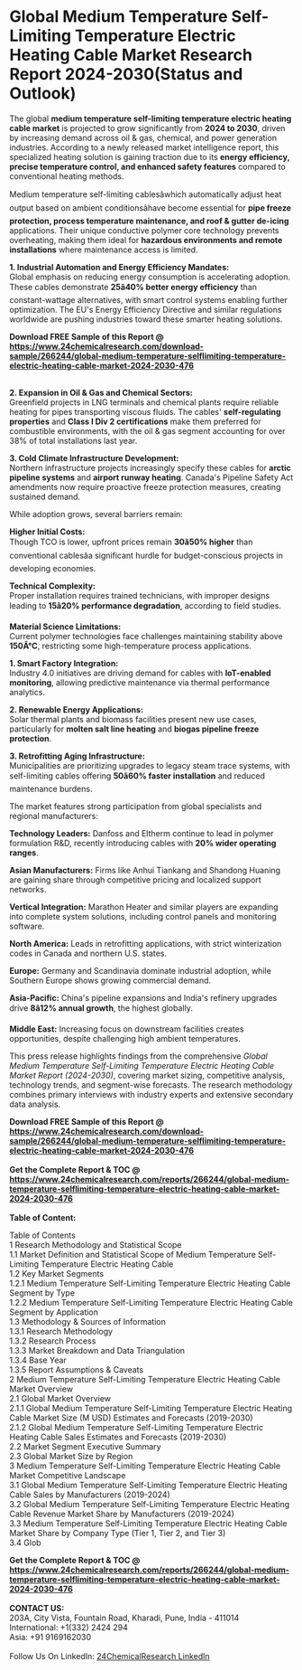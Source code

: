 <h1>Global Medium Temperature Self-Limiting Temperature Electric Heating Cable Market Research Report 2024-2030(Status and Outlook)</h1><p>The global <strong>medium temperature self-limiting temperature electric heating cable market</strong> is projected to grow significantly from <strong>2024 to 2030</strong>, driven by increasing demand across oil &amp; gas, chemical, and power generation industries. According to a newly released market intelligence report, this specialized heating solution is gaining traction due to its <strong>energy efficiency, precise temperature control, and enhanced safety features</strong> compared to conventional heating methods.</p><p>Medium temperature self-limiting cablesâwhich automatically adjust heat output based on ambient conditionsâhave become essential for <strong>pipe freeze protection, process temperature maintenance, and roof &amp; gutter de-icing</strong> applications. Their unique conductive polymer core technology prevents overheating, making them ideal for <strong>hazardous environments and remote installations</strong> where maintenance access is limited.</p><p><strong>1. Industrial Automation and Energy Efficiency Mandates:<br></strong>
Global emphasis on reducing energy consumption is accelerating adoption. These cables demonstrate <strong>25â40% better energy efficiency</strong> than constant-wattage alternatives, with smart control systems enabling further optimization. The EU's Energy Efficiency Directive and similar regulations worldwide are pushing industries toward these smarter heating solutions.</p><div><b>Download FREE Sample of this Report @ 
            <a href="https://www.24chemicalresearch.com/download-sample/266244/global-medium-temperature-selflimiting-temperature-electric-heating-cable-market-2024-2030-476">
            https://www.24chemicalresearch.com/download-sample/266244/global-medium-temperature-selflimiting-temperature-electric-heating-cable-market-2024-2030-476</a></b></div><br><p><strong>2. Expansion in Oil &amp; Gas and Chemical Sectors:<br></strong>
Greenfield projects in LNG terminals and chemical plants require reliable heating for pipes transporting viscous fluids. The cables' <strong>self-regulating properties</strong> and <strong>Class I Div 2 certifications</strong> make them preferred for combustible environments, with the oil &amp; gas segment accounting for over 38% of total installations last year.</p><p><strong>3. Cold Climate Infrastructure Development:<br></strong>
Northern infrastructure projects increasingly specify these cables for <strong>arctic pipeline systems</strong> and <strong>airport runway heating</strong>. Canada's Pipeline Safety Act amendments now require proactive freeze protection measures, creating sustained demand.</p><p>While adoption grows, several barriers remain:</p><p><strong>Higher Initial Costs:</strong><br>
Though TCO is lower, upfront prices remain <strong>30â50% higher</strong> than conventional cablesâa significant hurdle for budget-conscious projects in developing economies.</p><p><strong>Technical Complexity:</strong><br>
Proper installation requires trained technicians, with improper designs leading to <strong>15â20% performance degradation</strong>, according to field studies.</p><p><strong>Material Science Limitations:</strong><br>
Current polymer technologies face challenges maintaining stability above <strong>150Â°C</strong>, restricting some high-temperature process applications.</p><p><strong>1. Smart Factory Integration:<br></strong>
Industry 4.0 initiatives are driving demand for cables with <strong>IoT-enabled monitoring</strong>, allowing predictive maintenance via thermal performance analytics.</p><p><strong>2. Renewable Energy Applications:<br></strong>
Solar thermal plants and biomass facilities present new use cases, particularly for <strong>molten salt line heating</strong> and <strong>biogas pipeline freeze protection</strong>.</p><p><strong>3. Retrofitting Aging Infrastructure:<br></strong>
Municipalities are prioritizing upgrades to legacy steam trace systems, with self-limiting cables offering <strong>50â60% faster installation</strong> and reduced maintenance burdens.</p><p>The market features strong participation from global specialists and regional manufacturers:</p><p><strong>Technology Leaders:</strong> Danfoss and Eltherm continue to lead in polymer formulation R&amp;D, recently introducing cables with <strong>20% wider operating ranges</strong>.</p><p><strong>Asian Manufacturers:</strong> Firms like Anhui Tiankang and Shandong Huaning are gaining share through competitive pricing and localized support networks.</p><p><strong>Vertical Integration:</strong> Marathon Heater and similar players are expanding into complete system solutions, including control panels and monitoring software.</p><p><strong>North America:</strong> Leads in retrofitting applications, with strict winterization codes in Canada and northern U.S. states.</p><p><strong>Europe:</strong> Germany and Scandinavia dominate industrial adoption, while Southern Europe shows growing commercial demand.</p><p><strong>Asia-Pacific:</strong> China's pipeline expansions and India's refinery upgrades drive <strong>8â12% annual growth</strong>, the highest globally.</p><p><strong>Middle East:</strong> Increasing focus on downstream facilities creates opportunities, despite challenging high ambient temperatures.</p><p>This press release highlights findings from the comprehensive <em>Global Medium Temperature Self-Limiting Temperature Electric Heating Cable Market Report (2024-2030)</em>, covering market sizing, competitive analysis, technology trends, and segment-wise forecasts. The research methodology combines primary interviews with industry experts and extensive secondary data analysis.</p><div><b>Download FREE Sample of this Report @ 
            <a href="https://www.24chemicalresearch.com/download-sample/266244/global-medium-temperature-selflimiting-temperature-electric-heating-cable-market-2024-2030-476">
            https://www.24chemicalresearch.com/download-sample/266244/global-medium-temperature-selflimiting-temperature-electric-heating-cable-market-2024-2030-476</a></b></div><br><div><b>Get the Complete Report & TOC @ 
            <a href="https://www.24chemicalresearch.com/reports/266244/global-medium-temperature-selflimiting-temperature-electric-heating-cable-market-2024-2030-476">
            https://www.24chemicalresearch.com/reports/266244/global-medium-temperature-selflimiting-temperature-electric-heating-cable-market-2024-2030-476</a></b></div><br>
            <b>Table of Content:</b><p>Table of Contents<br />
1 Research Methodology and Statistical Scope<br />
1.1 Market Definition and Statistical Scope of Medium Temperature Self-Limiting Temperature Electric Heating Cable<br />
1.2 Key Market Segments<br />
1.2.1 Medium Temperature Self-Limiting Temperature Electric Heating Cable Segment by Type<br />
1.2.2 Medium Temperature Self-Limiting Temperature Electric Heating Cable Segment by Application<br />
1.3 Methodology & Sources of Information<br />
1.3.1 Research Methodology<br />
1.3.2 Research Process<br />
1.3.3 Market Breakdown and Data Triangulation<br />
1.3.4 Base Year<br />
1.3.5 Report Assumptions & Caveats<br />
2 Medium Temperature Self-Limiting Temperature Electric Heating Cable Market Overview<br />
2.1 Global Market Overview<br />
2.1.1 Global Medium Temperature Self-Limiting Temperature Electric Heating Cable Market Size (M USD) Estimates and Forecasts (2019-2030)<br />
2.1.2 Global Medium Temperature Self-Limiting Temperature Electric Heating Cable Sales Estimates and Forecasts (2019-2030)<br />
2.2 Market Segment Executive Summary<br />
2.3 Global Market Size by Region<br />
3 Medium Temperature Self-Limiting Temperature Electric Heating Cable Market Competitive Landscape<br />
3.1 Global Medium Temperature Self-Limiting Temperature Electric Heating Cable Sales by Manufacturers (2019-2024)<br />
3.2 Global Medium Temperature Self-Limiting Temperature Electric Heating Cable Revenue Market Share by Manufacturers (2019-2024)<br />
3.3 Medium Temperature Self-Limiting Temperature Electric Heating Cable Market Share by Company Type (Tier 1, Tier 2, and Tier 3)<br />
3.4 Glob</p><div><b>Get the Complete Report & TOC @ 
            <a href="https://www.24chemicalresearch.com/reports/266244/global-medium-temperature-selflimiting-temperature-electric-heating-cable-market-2024-2030-476">
            https://www.24chemicalresearch.com/reports/266244/global-medium-temperature-selflimiting-temperature-electric-heating-cable-market-2024-2030-476</a></b></div><br><b>CONTACT US:</b><br>
            203A, City Vista, Fountain Road, Kharadi, Pune, India - 411014<br>
            International: +1(332) 2424 294<br>
            Asia: +91 9169162030 <br><br>
            Follow Us On LinkedIn: <a href="https://www.linkedin.com/company/24chemicalresearch/">24ChemicalResearch LinkedIn</a>
